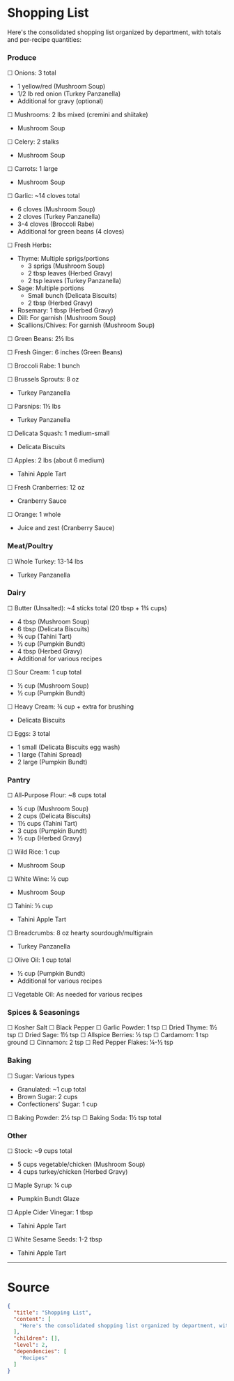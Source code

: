 # Shopping List

Here's the consolidated shopping list organized by department, with totals and per-recipe quantities:

### Produce
☐ Onions: 3 total
- 1 yellow/red (Mushroom Soup)
- 1/2 lb red onion (Turkey Panzanella)
- Additional for gravy (optional)

☐ Mushrooms: 2 lbs mixed (cremini and shiitake)
- Mushroom Soup

☐ Celery: 2 stalks
- Mushroom Soup

☐ Carrots: 1 large
- Mushroom Soup

☐ Garlic: ~14 cloves total
- 6 cloves (Mushroom Soup)
- 2 cloves (Turkey Panzanella)
- 3-4 cloves (Broccoli Rabe)
- Additional for green beans (4 cloves)

☐ Fresh Herbs:
- Thyme: Multiple sprigs/portions
  - 3 sprigs (Mushroom Soup)
  - 2 tbsp leaves (Herbed Gravy)
  - 2 tsp leaves (Turkey Panzanella)
- Sage: Multiple portions
  - Small bunch (Delicata Biscuits)
  - 2 tbsp (Herbed Gravy)
- Rosemary: 1 tbsp (Herbed Gravy)
- Dill: For garnish (Mushroom Soup)
- Scallions/Chives: For garnish (Mushroom Soup)

☐ Green Beans: 2½ lbs

☐ Fresh Ginger: 6 inches (Green Beans)

☐ Broccoli Rabe: 1 bunch

☐ Brussels Sprouts: 8 oz
- Turkey Panzanella

☐ Parsnips: 1½ lbs
- Turkey Panzanella

☐ Delicata Squash: 1 medium-small
- Delicata Biscuits

☐ Apples: 2 lbs (about 6 medium)
- Tahini Apple Tart

☐ Fresh Cranberries: 12 oz
- Cranberry Sauce

☐ Orange: 1 whole
- Juice and zest (Cranberry Sauce)

### Meat/Poultry
☐ Whole Turkey: 13-14 lbs
- Turkey Panzanella

### Dairy
☐ Butter (Unsalted): ~4 sticks total (20 tbsp + 1¾ cups)
- 4 tbsp (Mushroom Soup)
- 6 tbsp (Delicata Biscuits)
- ¾ cup (Tahini Tart)
- ½ cup (Pumpkin Bundt)
- 4 tbsp (Herbed Gravy)
- Additional for various recipes

☐ Sour Cream: 1 cup total
- ½ cup (Mushroom Soup)
- ½ cup (Pumpkin Bundt)

☐ Heavy Cream: ¾ cup + extra for brushing
- Delicata Biscuits

☐ Eggs: 3 total
- 1 small (Delicata Biscuits egg wash)
- 1 large (Tahini Spread)
- 2 large (Pumpkin Bundt)

### Pantry
☐ All-Purpose Flour: ~8 cups total
- ¼ cup (Mushroom Soup)
- 2 cups (Delicata Biscuits)
- 1½ cups (Tahini Tart)
- 3 cups (Pumpkin Bundt)
- ½ cup (Herbed Gravy)

☐ Wild Rice: 1 cup
- Mushroom Soup

☐ White Wine: ½ cup
- Mushroom Soup

☐ Tahini: ⅓ cup
- Tahini Apple Tart

☐ Breadcrumbs: 8 oz hearty sourdough/multigrain
- Turkey Panzanella

☐ Olive Oil: 1 cup total
- ½ cup (Pumpkin Bundt)
- Additional for various recipes

☐ Vegetable Oil: As needed for various recipes

### Spices & Seasonings
☐ Kosher Salt
☐ Black Pepper
☐ Garlic Powder: 1 tsp
☐ Dried Thyme: 1½ tsp
☐ Dried Sage: 1½ tsp
☐ Allspice Berries: ½ tsp
☐ Cardamom: 1 tsp ground
☐ Cinnamon: 2 tsp
☐ Red Pepper Flakes: ¼-½ tsp

### Baking
☐ Sugar: Various types
- Granulated: ~1 cup total
- Brown Sugar: 2 cups
- Confectioners' Sugar: 1 cup

☐ Baking Powder: 2½ tsp
☐ Baking Soda: 1½ tsp total

### Other
☐ Stock: ~9 cups total
- 5 cups vegetable/chicken (Mushroom Soup)
- 4 cups turkey/chicken (Herbed Gravy)

☐ Maple Syrup: ¼ cup
- Pumpkin Bundt Glaze

☐ Apple Cider Vinegar: 1 tbsp
- Tahini Apple Tart

☐ White Sesame Seeds: 1-2 tbsp
- Tahini Apple Tart


---
# Source

```json
{
  "title": "Shopping List",
  "content": [
    "Here's the consolidated shopping list organized by department, with totals and per-recipe quantities:\n\n### Produce\n☐ Onions: 3 total\n- 1 yellow/red (Mushroom Soup)\n- 1/2 lb red onion (Turkey Panzanella)\n- Additional for gravy (optional)\n\n☐ Mushrooms: 2 lbs mixed (cremini and shiitake)\n- Mushroom Soup\n\n☐ Celery: 2 stalks\n- Mushroom Soup\n\n☐ Carrots: 1 large\n- Mushroom Soup\n\n☐ Garlic: ~14 cloves total\n- 6 cloves (Mushroom Soup)\n- 2 cloves (Turkey Panzanella)\n- 3-4 cloves (Broccoli Rabe)\n- Additional for green beans (4 cloves)\n\n☐ Fresh Herbs:\n- Thyme: Multiple sprigs/portions\n  - 3 sprigs (Mushroom Soup)\n  - 2 tbsp leaves (Herbed Gravy)\n  - 2 tsp leaves (Turkey Panzanella)\n- Sage: Multiple portions\n  - Small bunch (Delicata Biscuits)\n  - 2 tbsp (Herbed Gravy)\n- Rosemary: 1 tbsp (Herbed Gravy)\n- Dill: For garnish (Mushroom Soup)\n- Scallions/Chives: For garnish (Mushroom Soup)\n\n☐ Green Beans: 2½ lbs\n\n☐ Fresh Ginger: 6 inches (Green Beans)\n\n☐ Broccoli Rabe: 1 bunch\n\n☐ Brussels Sprouts: 8 oz\n- Turkey Panzanella\n\n☐ Parsnips: 1½ lbs\n- Turkey Panzanella\n\n☐ Delicata Squash: 1 medium-small\n- Delicata Biscuits\n\n☐ Apples: 2 lbs (about 6 medium)\n- Tahini Apple Tart\n\n☐ Fresh Cranberries: 12 oz\n- Cranberry Sauce\n\n☐ Orange: 1 whole\n- Juice and zest (Cranberry Sauce)\n\n### Meat/Poultry\n☐ Whole Turkey: 13-14 lbs\n- Turkey Panzanella\n\n### Dairy\n☐ Butter (Unsalted): ~4 sticks total (20 tbsp + 1¾ cups)\n- 4 tbsp (Mushroom Soup)\n- 6 tbsp (Delicata Biscuits)\n- ¾ cup (Tahini Tart)\n- ½ cup (Pumpkin Bundt)\n- 4 tbsp (Herbed Gravy)\n- Additional for various recipes\n\n☐ Sour Cream: 1 cup total\n- ½ cup (Mushroom Soup)\n- ½ cup (Pumpkin Bundt)\n\n☐ Heavy Cream: ¾ cup + extra for brushing\n- Delicata Biscuits\n\n☐ Eggs: 3 total\n- 1 small (Delicata Biscuits egg wash)\n- 1 large (Tahini Spread)\n- 2 large (Pumpkin Bundt)\n\n### Pantry\n☐ All-Purpose Flour: ~8 cups total\n- ¼ cup (Mushroom Soup)\n- 2 cups (Delicata Biscuits)\n- 1½ cups (Tahini Tart)\n- 3 cups (Pumpkin Bundt)\n- ½ cup (Herbed Gravy)\n\n☐ Wild Rice: 1 cup\n- Mushroom Soup\n\n☐ White Wine: ½ cup\n- Mushroom Soup\n\n☐ Tahini: ⅓ cup\n- Tahini Apple Tart\n\n☐ Breadcrumbs: 8 oz hearty sourdough/multigrain\n- Turkey Panzanella\n\n☐ Olive Oil: 1 cup total\n- ½ cup (Pumpkin Bundt)\n- Additional for various recipes\n\n☐ Vegetable Oil: As needed for various recipes\n\n### Spices & Seasonings\n☐ Kosher Salt\n☐ Black Pepper\n☐ Garlic Powder: 1 tsp\n☐ Dried Thyme: 1½ tsp\n☐ Dried Sage: 1½ tsp\n☐ Allspice Berries: ½ tsp\n☐ Cardamom: 1 tsp ground\n☐ Cinnamon: 2 tsp\n☐ Red Pepper Flakes: ¼-½ tsp\n\n### Baking\n☐ Sugar: Various types\n- Granulated: ~1 cup total\n- Brown Sugar: 2 cups\n- Confectioners' Sugar: 1 cup\n\n☐ Baking Powder: 2½ tsp\n☐ Baking Soda: 1½ tsp total\n\n### Other\n☐ Stock: ~9 cups total\n- 5 cups vegetable/chicken (Mushroom Soup)\n- 4 cups turkey/chicken (Herbed Gravy)\n\n☐ Maple Syrup: ¼ cup\n- Pumpkin Bundt Glaze\n\n☐ Apple Cider Vinegar: 1 tbsp\n- Tahini Apple Tart\n\n☐ White Sesame Seeds: 1-2 tbsp\n- Tahini Apple Tart\n"
  ],
  "children": [],
  "level": 2,
  "dependencies": [
    "Recipes"
  ]
}
```